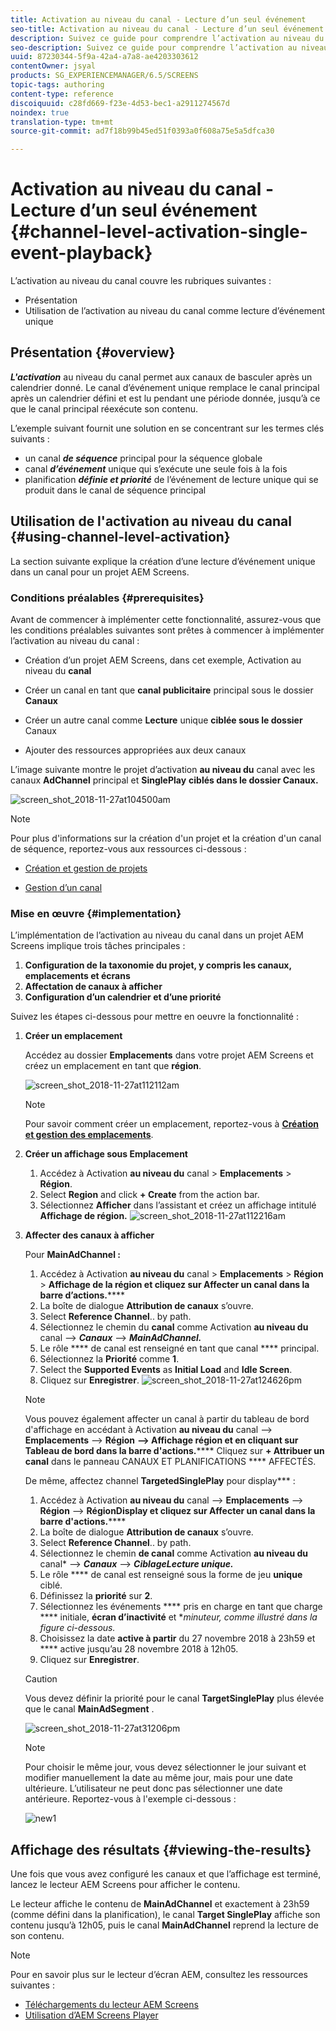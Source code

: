 ```yaml
---
title: Activation au niveau du canal - Lecture d’un seul événement
seo-title: Activation au niveau du canal - Lecture d’un seul événement
description: Suivez ce guide pour comprendre l’activation au niveau du canal à l’aide de la lecture d’événement unique.
seo-description: Suivez ce guide pour comprendre l’activation au niveau du canal à l’aide de la lecture d’événement unique.
uuid: 87230344-5f9a-42a4-a7a8-ae4203303612
contentOwner: jsyal
products: SG_EXPERIENCEMANAGER/6.5/SCREENS
topic-tags: authoring
content-type: reference
discoiquuid: c28fd669-f23e-4d53-bec1-a2911274567d
noindex: true
translation-type: tm+mt
source-git-commit: ad7f18b99b45ed51f0393a0f608a75e5a5dfca30

---
```



# Activation au niveau du canal - Lecture d’un seul événement {#channel-level-activation-single-event-playback}

L’activation au niveau du canal couvre les rubriques suivantes :

* Présentation
* Utilisation de l’activation au niveau du canal comme lecture d’événement unique

## Présentation {#overview}

***L'activation*** au niveau du canal permet aux canaux de basculer après un calendrier donné. Le canal d’événement unique remplace le canal principal après un calendrier défini et est lu pendant une période donnée, jusqu’à ce que le canal principal réexécute son contenu.

L’exemple suivant fournit une solution en se concentrant sur les termes clés suivants :

* un canal ***de séquence*** principal pour la séquence globale
* canal ***d’événement*** unique qui s’exécute une seule fois à la fois
* planification ***définie et priorité*** de l’événement de lecture unique qui se produit dans le canal de séquence principal

## Utilisation de l'activation au niveau du canal {#using-channel-level-activation}

La section suivante explique la création d’une lecture d’événement unique dans un canal pour un projet AEM Screens.

### Conditions préalables {#prerequisites}

Avant de commencer à implémenter cette fonctionnalité, assurez-vous que les conditions préalables suivantes sont prêtes à commencer à implémenter l’activation au niveau du canal :

* Création d’un projet AEM Screens, dans cet exemple, Activation au niveau du **canal**

* Créer un canal en tant que **canal publicitaire** principal sous le dossier **Canaux**

* Créer un autre canal comme **Lecture** unique **ciblée sous le dossier** Canaux

* Ajouter des ressources appropriées aux deux canaux

L’image suivante montre le projet d’activation **au niveau du** canal avec les canaux **AdChannel** principal et **SinglePlay** **ciblés dans le dossier Canaux.**

![screen_shot_2018-11-27at104500am](assets/screen_shot_2018-11-27at104500am.png)

>[!NOTE]
>
>Pour plus d'informations sur la création d'un projet et la création d'un canal de séquence, reportez-vous aux ressources ci-dessous :
>
>* [Création et gestion de projets](creating-a-screens-project.md)
   >
   >
* [Gestion d’un canal](managing-channels.md)
>



### Mise en œuvre {#implementation}

L’implémentation de l’activation au niveau du canal dans un projet AEM Screens implique trois tâches principales :

1. **Configuration de la taxonomie du projet, y compris les canaux, emplacements et écrans**
1. **Affectation de canaux à afficher**
1. **Configuration d’un calendrier et d’une priorité**

Suivez les étapes ci-dessous pour mettre en oeuvre la fonctionnalité :

1. **Créer un emplacement**

   Accédez au dossier **Emplacements** dans votre projet AEM Screens et créez un emplacement en tant que **région**.

   ![screen_shot_2018-11-27at112112am](assets/screen_shot_2018-11-27at112112am.png)

   >[!NOTE]
   >
   >Pour savoir comment créer un emplacement, reportez-vous à **[Création et gestion des emplacements](managing-locations.md)**.

1. **Créer un affichage sous Emplacement**

   1. Accédez à Activation **au niveau du** canal &gt; **Emplacements** &gt; **Région**.
   1. Select **Region** and click **+ Create** from the action bar.
   1. Sélectionnez **Afficher** dans l’assistant et créez un affichage intitulé **Affichage de région.**
   ![screen_shot_2018-11-27at112216am](assets/screen_shot_2018-11-27at112216am.png)

1. **Affecter des canaux à afficher**

   Pour **MainAdChannel :**

   1. Accédez à Activation **au niveau du** canal &gt; **Emplacements** &gt; **Région** &gt; **Affichage de la région et cliquez sur Affecter un canal dans la barre d’actions.******
   1. La boîte de dialogue **Attribution de canaux** s’ouvre.
   1. Select **Reference Channel**.. by path.
   1. Sélectionnez le chemin du **canal** comme Activation **au niveau du** canal —&gt; ***Canaux*** —&gt; ***MainAdChannel.***
   1. Le rôle **** de canal est renseigné en tant que canal **** principal.
   1. Sélectionnez la **Priorité** comme **1**.
   1. Select the **Supported Events** as **Initial Load** and **Idle Screen**.
   1. Cliquez sur **Enregistrer**.
   ![screen_shot_2018-11-27at124626pm](assets/screen_shot_2018-11-27at124626pm.png)

   >[!NOTE]
   >
   >Vous pouvez également affecter un canal à partir du tableau de bord d'affichage en accédant à Activation **au niveau du** canal —&gt; **Emplacements** —&gt; **Région** **—&gt; Affichage région et en cliquant sur Tableau de bord dans la barre d'actions.****** Cliquez sur **+ Attribuer un canal** dans le panneau CANAUX ET PLANIFICATIONS **** AFFECTÉS.

   De même, affectez channel **TargetedSinglePlay** pour display*** :

   1. Accédez à Activation **au niveau du** canal —&gt; **Emplacements** —&gt; **Région** —&gt; **RégionDisplay et cliquez sur Affecter un canal dans la barre d'actions.******
   1. La boîte de dialogue **Attribution de canaux** s’ouvre.
   1. Select **Reference Channel**.. by path.
   1. Sélectionnez le chemin **de canal** comme Activation **au niveau du** canal* —&gt; ***Canaux*** —&gt; ***CiblageLecture unique.***
   1. Le rôle **** de canal est renseigné sous la forme de jeu **unique** ciblé.
   1. Définissez la **priorité** sur **2**.
   1. Sélectionnez les événements **** pris en charge en tant que charge **** initiale, **écran d’inactivité** et **minuteur, *comme illustré dans la figure ci-dessous.**
   1. Choisissez la date **active à partir** du 27 novembre 2018 à 23h59 et **** active jusqu’au 28 novembre 2018 à 12h05.
   1. Cliquez sur **Enregistrer**.
   >[!CAUTION]
   Vous devez définir la priorité pour le canal **TargetSinglePlay** plus élevée que le canal **MainAdSegment** .

   ![screen_shot_2018-11-27at31206pm](assets/screen_shot_2018-11-27at31206pm.png)

   >[!NOTE]
   Pour choisir le même jour, vous devez sélectionner le jour suivant et modifier manuellement la date au même jour, mais pour une date ultérieure. L’utilisateur ne peut donc pas sélectionner une date antérieure. Reportez-vous à l'exemple ci-dessous :

   ![new1](assets/new1.gif)

## Affichage des résultats {#viewing-the-results}

Une fois que vous avez configuré les canaux et que l’affichage est terminé, lancez le lecteur AEM Screens pour afficher le contenu.

Le lecteur affiche le contenu de **MainAdChannel** et exactement à 23h59 (comme défini dans la planification), le canal **Target SinglePlay** affiche son contenu jusqu’à 12h05, puis le canal **MainAdChannel** reprend la lecture de son contenu.

>[!NOTE]
Pour en savoir plus sur le lecteur d’écran AEM, consultez les ressources suivantes :
* [Téléchargements du lecteur AEM Screens](https://download.macromedia.com/screens/)
* [Utilisation d’AEM Screens Player](working-with-screens-player.md)

